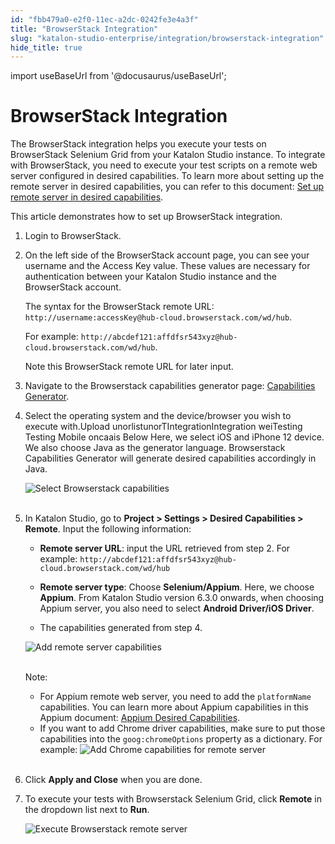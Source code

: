 ```yaml
---
id: "fbb479a0-e2f0-11ec-a2dc-0242fe3e4a3f"
title: "BrowserStack Integration"
slug: "katalon-studio-enterprise/integration/browserstack-integration"
hide_title: true
---
```

import useBaseUrl from '@docusaurus/useBaseUrl';


# <a id="id" class="anchor_top_offset"/><a id="ariaid-title1" class="anchor_top_offset"/>BrowserStack Integration

<p xmlns="http://www.w3.org/1999/xhtml" className="p">The BrowserStack integration helps you execute your tests on   BrowserStack Selenium Grid from your Katalon Studio instance. To   integrate with BrowserStack, you need to execute your test scripts   on a remote web server configured in desired capabilities. To learn   more about setting up the remote server in desired capabilities,   you can refer to this document: <a className="xref" href="/docs/katalon-studio-enterprise/create-tests-and-projects/configure-test-cases/desired-capabilities/set-up-remote-server-in-desired-capabilities#task-8626">Set     up remote server in desired capabilities</a>.</p> 
<p xmlns="http://www.w3.org/1999/xhtml" className="p">This article demonstrates how to set up BrowserStack   integration.</p> 
<ol xmlns="http://www.w3.org/1999/xhtml" className="ol"><li className="li">     <p className="p">Login to BrowserStack.</p>   </li><li className="li">     <p className="p">On the left side of the BrowserStack account page, you can see       your username and the Access Key value. These values are necessary       for authentication between your Katalon Studio instance and the       BrowserStack account.</p>     <p className="p">The syntax for the BrowserStack remote URL:       <code className="ph codeph">http://username:accessKey@hub-cloud.browserstack.com/wd/hub</code>.</p>     <p className="p">For example:       <code className="ph codeph">http://abcdef121:affdfsr543xyz@hub-cloud.browserstack.com/wd/hub</code>.</p>     <p className="p">Note this BrowserStack remote URL for later input.</p>   </li><li className="li">     <p className="p">Navigate to the Browserstack capabilities generator       page: <a className="xref j-external-link" href="https://www.browserstack.com/automate/capabilities" target="_blank">Capabilities         Generator</a>.</p>   </li><li className="li">     <p className="p">Select the operating system and the device/browser you wish to       execute with.Upload unorlistunorTIntegrationIntegration weiTesting Testing Mobile oncaais Below  Here, we select iOS and iPhone 12 device. We also       choose Java as the generator language. Browserstack Capabilities       Generator will generate desired capabilities accordingly in       Java.</p>     <p className="p">       <img className="image" src={useBaseUrl("https://github.com/katalon-studio/docs-images/raw/master/katalon-studio/docs/browserstack-integration/KS-BROWSERSTACK-Capabilities-generator.png")} width={700} alt="Select Browserstack capabilities" /><br /><br />     </p>   </li><li className="li">     <p className="p">In Katalon Studio, go to <strong className="ph b">Project &gt; Settings &gt;         Desired Capabilities &gt; Remote</strong>. Input the following       information:</p>     <ul className="ul"><li className="li">         <p className="p">           <strong className="ph b">Remote server URL</strong>: input the URL retrieved from           step 2. For example:           <code className="ph codeph">http://abcdef121:affdfsr543xyz@hub-cloud.browserstack.com/wd/hub</code>         </p>       </li><li className="li">         <p className="p">           <strong className="ph b">Remote server type</strong>: Choose           <strong className="ph b">Selenium/Appium</strong>. Here, we choose           <strong className="ph b">Appium</strong>. From Katalon Studio version 6.3.0 onwards,           when choosing Appium server, you also need to select           <strong className="ph b">Android Driver/iOS Driver</strong>.</p>       </li><li className="li">         <p className="p">The capabilities generated from step 4.</p>       </li></ul>     <p className="p">       <img className="image" src={useBaseUrl("https://github.com/katalon-studio/docs-images/raw/master/katalon-studio/docs/browserstack-integration/KS-BROWSERSTACK-Add-DC-remote.png")} width={700} alt="Add remote server capabilities" /><br /><br />     </p>     <div className="note note note_note"><span className="note__title">Note:</span>        <ul className="ul"><li className="li">For Appium remote web server, you need to add the           <code className="ph codeph">platformName</code> capabilities. You can learn more about           Appium capabilities in this Appium document: <a className="xref j-external-link" href="http://appium.io/docs/en/writing-running-appium/caps/" target="_blank">Appium             Desired Capabilities</a>.</li><li className="li">If you want to add Chrome driver capabilities, make sure to put           those capabilities into the <code className="ph codeph">goog:chromeOptions</code>           property as a dictionary. For example: <img className="image" src={useBaseUrl("https://github.com/katalon-studio/docs-images/raw/master/katalon-studio/docs/browserstack-integration/KS-BROWSERSTACK-Add-capabilities-Chrome.png")} width={500} alt="Add Chrome capabilities for remote server" /><br /><br />         </li></ul>     </div>   </li><li className="li">     <p className="p">Click <strong className="ph b">Apply and Close</strong> when you are done.</p>   </li><li className="li">     <p className="p">To execute your tests with Browserstack Selenium Grid, click       <strong className="ph b">Remote</strong> in the dropdown list next to       <strong className="ph b">Run</strong>.</p>     <p className="p">       <img className="image" src={useBaseUrl("https://github.com/katalon-studio/docs-images/raw/master/katalon-studio/docs/browserstack-integration/KS-BROWSERSTACK-Execute-remote.png")} width={250} alt="Execute Browserstack remote server" /><br /><br />     </p>   </li></ol> 
